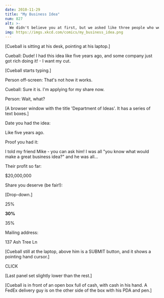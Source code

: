 ```yaml
---
date: 2010-11-29
title: "My Business Idea"
num: 827
alt: >-
  We didn't believe you at first, but we asked like three people who were at that party. They not only corroborated your story, but even said you totally mentioned wanting to start a company someday. Sorry! If this isn't enough money, let us know.
img: https://imgs.xkcd.com/comics/my_business_idea.png
---
```

[Cueball is sitting at his desk, pointing at his laptop.]

Cueball: Dude! I had this idea like five years ago, and some company just got rich doing it! - I want my cut.

[Cueball starts typing.]

Person off-screen: That's not how it works.

Cueball: Sure it is. I'm applying for my share now.

Person: Wait, what?

[A browser window with the title 'Department of Ideas'. It has a series of text boxes.]

Date you had the idea:

Like five years ago.

Proof you had it:

I told my friend Mike - you can ask him! I was all "you know what would make a great business idea?" and he was all...

Their profit so far:

$20,000,000

Share you deserve (be fair!):

[Drop-down.]

25%

**30%**

35%

Mailing address:

137 Ash Tree Ln

[Cueball still at the laptop, above him is a SUBMIT button, and it shows a pointing hand cursor.]

CLICK

[Last panel set slightly lower than the rest.]

[Cueball is in front of an open box full of cash, with cash in his hand. A FedEx delivery guy is on the other side of the box with his PDA and pen.]